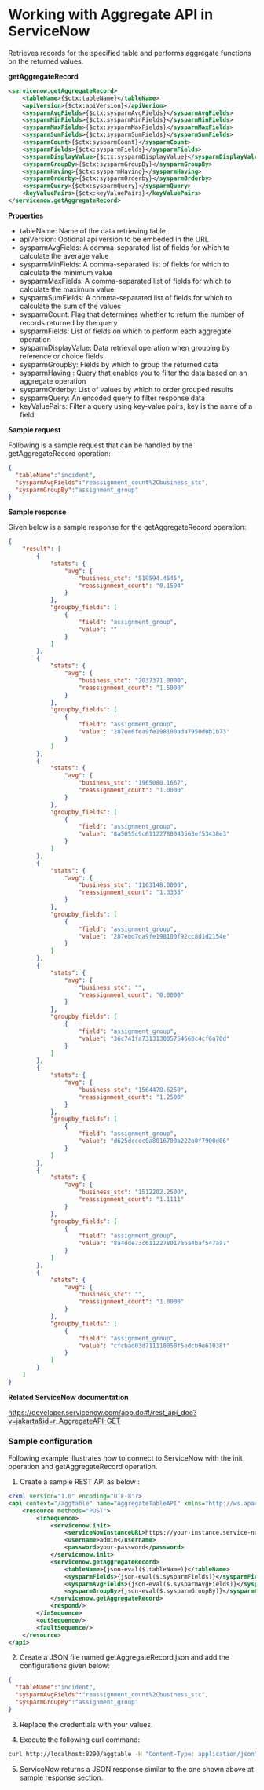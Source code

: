 # Working with Aggregate API in ServiceNow

Retrieves records for the specified table and performs aggregate functions on the returned values.

**getAggregateRecord**
```xml
<servicenow.getAggregateRecord>
    <tableName>{$ctx:tableName}</tableName>
    <apiVersion>{$ctx:apiVersion}</apiVerion>
    <sysparmAvgFields>{$ctx:sysparmAvgFields}</sysparmAvgFields>
    <sysparmMinFields>{$ctx:sysparmMinFields}</sysparmMinFields>
    <sysparmMaxFields>{$ctx:sysparmMaxFields}</sysparmMaxFields>
    <sysparmSumFields>{$ctx:sysparmSumFields}</sysparmSumFields>
    <sysparmCount>{$ctx:sysparmCount}</sysparmCount>
    <sysparmFields>{$ctx:sysparmFields}</sysparmFields>
    <sysparmDisplayValue>{$ctx:sysparmDisplayValue}</sysparmDisplayValue>
    <sysparmGroupBy>{$ctx:sysparmGroupBy}</sysparmGroupBy>
    <sysparmHaving>{$ctx:sysparmHaving}</sysparmHaving>
    <sysparmOrderby>{$ctx:sysparmOrderby}</sysparmOrderby>
    <sysparmQuery>{$ctx:sysparmQuery}</sysparmQuery>
    <keyValuePairs>{$ctx:keyValuePairs}</keyValuePairs>
</servicenow.getAggregateRecord>
```

**Properties**
* tableName: Name of the data retrieving table
* apiVersion: Optional api version to be embeded in the URL
* sysparmAvgFields: A comma-separated list of fields for which to calculate the average value
* sysparmMinFields: A comma-separated list of fields for which to calculate the minimum value
* sysparmMaxFields: A comma-separated list of fields for which to calculate the maximum value
* sysparmSumFields: A comma-separated list of fields for which to calculate the sum of the values
* sysparmCount: Flag that determines whether to return the number of records returned by the query
* sysparmFields: List of fields on which to perform each aggregate operation
* sysparmDisplayValue: Data retrieval operation when grouping by reference or choice fields
* sysparmGroupBy: Fields by which to group the returned data
* sysparmHaving : Query that enables you to filter the data based on an aggregate operation 
* sysparmOrderby: List of values by which to order grouped results
* sysparmQuery: An encoded query to filter response data
* keyValuePairs: Filter a query using key-value pairs, key is the name of a field

**Sample request**

Following is a sample request that can be handled by the getAggregateRecord operation:

```json
{
  "tableName":"incident",
  "sysparmAvgFields":"reassignment_count%2Cbusiness_stc",
  "sysparmGroupBy":"assignment_group"
}
```
**Sample response**

Given below is a sample response for the getAggregateRecord operation:

```json
{
    "result": [
        {
            "stats": {
                "avg": {
                    "business_stc": "519594.4545",
                    "reassignment_count": "0.1594"
                }
            },
            "groupby_fields": [
                {
                    "field": "assignment_group",
                    "value": ""
                }
            ]
        },
        {
            "stats": {
                "avg": {
                    "business_stc": "2037371.0000",
                    "reassignment_count": "1.5000"
                }
            },
            "groupby_fields": [
                {
                    "field": "assignment_group",
                    "value": "287ee6fea9fe198100ada7950d0b1b73"
                }
            ]
        },
        {
            "stats": {
                "avg": {
                    "business_stc": "1965080.1667",
                    "reassignment_count": "1.0000"
                }
            },
            "groupby_fields": [
                {
                    "field": "assignment_group",
                    "value": "8a5055c9c61122780043563ef53438e3"
                }
            ]
        },
        {
            "stats": {
                "avg": {
                    "business_stc": "1163148.0000",
                    "reassignment_count": "1.3333"
                }
            },
            "groupby_fields": [
                {
                    "field": "assignment_group",
                    "value": "287ebd7da9fe198100f92cc8d1d2154e"
                }
            ]
        },
        {
            "stats": {
                "avg": {
                    "business_stc": "",
                    "reassignment_count": "0.0000"
                }
            },
            "groupby_fields": [
                {
                    "field": "assignment_group",
                    "value": "36c741fa731313005754660c4cf6a70d"
                }
            ]
        },
        {
            "stats": {
                "avg": {
                    "business_stc": "1564478.6250",
                    "reassignment_count": "1.2500"
                }
            },
            "groupby_fields": [
                {
                    "field": "assignment_group",
                    "value": "d625dccec0a8016700a222a0f7900d06"
                }
            ]
        },
        {
            "stats": {
                "avg": {
                    "business_stc": "1512202.2500",
                    "reassignment_count": "1.1111"
                }
            },
            "groupby_fields": [
                {
                    "field": "assignment_group",
                    "value": "8a4dde73c6112278017a6a4baf547aa7"
                }
            ]
        },
        {
            "stats": {
                "avg": {
                    "business_stc": "",
                    "reassignment_count": "1.0000"
                }
            },
            "groupby_fields": [
                {
                    "field": "assignment_group",
                    "value": "cfcbad03d711110050f5edcb9e61038f"
                }
            ]
        }
    ]
}
```

**Related ServiceNow documentation**

https://developer.servicenow.com/app.do#!/rest_api_doc?v=jakarta&id=r_AggregateAPI-GET

### Sample configuration

Following example illustrates how to connect to ServiceNow with the init operation and getAggregateRecord operation.

1. Create a sample REST API as below :

```xml
<?xml version="1.0" encoding="UTF-8"?>
<api context="/aggtable" name="AggregateTableAPI" xmlns="http://ws.apache.org/ns/synapse">
    <resource methods="POST">
        <inSequence>
            <servicenow.init>
                <serviceNowInstanceURL>https://your-instance.service-now.com</serviceNowInstanceURL>
                <username>admin</username>
                <password>your-password</password>
            </servicenow.init>
            <servicenow.getAggregateRecord>
                <tableName>{json-eval($.tableName)}</tableName>
                <sysparmFields>{json-eval($.sysparmFields)}</sysparmFields>
                <sysparmAvgFields>{json-eval($.sysparmAvgFields)}</sysparmAvgFields>
                <sysparmGroupBy>{json-eval($.sysparmGroupBy)}</sysparmGroupBy>
            </servicenow.getAggregateRecord>
            <respond/>
        </inSequence>
        <outSequence/>
        <faultSequence/>
    </resource>
</api>
```

2. Create a JSON file named getAggregateRecord.json and add the configurations given below:

```json
{
  "tableName":"incident",
  "sysparmAvgFields":"reassignment_count%2Cbusiness_stc",
  "sysparmGroupBy":"assignment_group"
}                 
```
3. Replace the credentials with your values.

4. Execute the following curl command:

```bash
curl http://localhost:8290/aggtable -H "Content-Type: application/json" -d @getAggregateRecord.json
```
5. ServiceNow returns a JSON response similar to the one shown above at sample response section.
 

